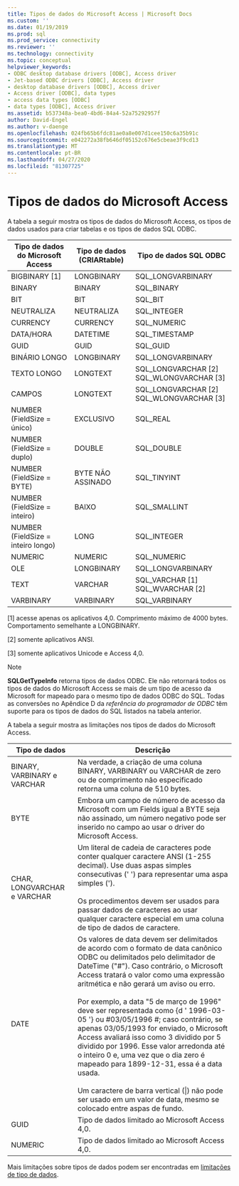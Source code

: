 ```yaml
---
title: Tipos de dados do Microsoft Access | Microsoft Docs
ms.custom: ''
ms.date: 01/19/2019
ms.prod: sql
ms.prod_service: connectivity
ms.reviewer: ''
ms.technology: connectivity
ms.topic: conceptual
helpviewer_keywords:
- ODBC desktop database drivers [ODBC], Access driver
- Jet-based ODBC drivers [ODBC], Access driver
- desktop database drivers [ODBC], Access driver
- Access driver [ODBC], data types
- access data types [ODBC]
- data types [ODBC], Access driver
ms.assetid: b537348a-bea0-4bd6-84a4-52a75292957f
author: David-Engel
ms.author: v-daenge
ms.openlocfilehash: 024fb65b6fdc81ae0a8e007d1cee150c6a35b91c
ms.sourcegitcommit: e042272a38fb646df05152c676e5cbeae3f9cd13
ms.translationtype: MT
ms.contentlocale: pt-BR
ms.lasthandoff: 04/27/2020
ms.locfileid: "81307725"
---
```

# <a name="microsoft-access-data-types"></a>Tipos de dados do Microsoft Access
A tabela a seguir mostra os tipos de dados do Microsoft Access, os tipos de dados usados para criar tabelas e os tipos de dados SQL ODBC.  
  
|Tipo de dados do Microsoft Access|Tipo de dados (CRIARtable)|Tipo de dados SQL ODBC|  
|--------------------------------|-------------------------------|------------------------|  
|BIGBINARY [1]|LONGBINARY|SQL_LONGVARBINARY|  
|BINARY|BINARY|SQL_BINARY|  
|BIT|BIT|SQL_BIT|  
|NEUTRALIZA|NEUTRALIZA|SQL_INTEGER|  
|CURRENCY|CURRENCY|SQL_NUMERIC|  
|DATA/HORA|DATETIME|SQL_TIMESTAMP|  
|GUID|GUID|SQL_GUID|  
|BINÁRIO LONGO|LONGBINARY|SQL_LONGVARBINARY|  
|TEXTO LONGO|LONGTEXT|SQL_LONGVARCHAR [2] SQL_WLONGVARCHAR [3]|  
|CAMPOS|LONGTEXT|SQL_LONGVARCHAR [2] SQL_WLONGVARCHAR [3]|  
|NUMBER (FieldSize = único)|EXCLUSIVO|SQL_REAL|  
|NUMBER (FieldSize = duplo)|DOUBLE|SQL_DOUBLE|  
|NUMBER (FieldSize = BYTE)|BYTE NÃO ASSINADO|SQL_TINYINT|  
|NUMBER (FieldSize = inteiro)|BAIXO|SQL_SMALLINT|  
|NUMBER (FieldSize = inteiro longo)|LONG|SQL_INTEGER|  
|NUMERIC|NUMERIC|SQL_NUMERIC|  
|OLE|LONGBINARY|SQL_LONGVARBINARY|  
|TEXT|VARCHAR|SQL_VARCHAR [1] SQL_WVARCHAR [2]|  
|VARBINARY|VARBINARY|SQL_VARBINARY|  
  
 [1] acesse apenas os aplicativos 4,0. Comprimento máximo de 4000 bytes. Comportamento semelhante a LONGBINARY.  
  
 [2] somente aplicativos ANSI.  
  
 [3] somente aplicativos Unicode e Access 4,0.  
  
> [!NOTE]  
>  **SQLGetTypeInfo** retorna tipos de dados ODBC. Ele não retornará todos os tipos de dados do Microsoft Access se mais de um tipo de acesso da Microsoft for mapeado para o mesmo tipo de dados ODBC do SQL. Todas as conversões no Apêndice D da *referência do programador de ODBC* têm suporte para os tipos de dados do SQL listados na tabela anterior.  
  
 A tabela a seguir mostra as limitações nos tipos de dados do Microsoft Access.  
  
|Tipo de dados|Descrição|  
|---------------|-----------------|  
|BINARY, VARBINARY e VARCHAR|Na verdade, a criação de uma coluna BINARY, VARBINARY ou VARCHAR de zero ou de comprimento não especificado retorna uma coluna de 510 bytes.|  
|BYTE|Embora um campo de número de acesso da Microsoft com um Fields igual a BYTE seja não assinado, um número negativo pode ser inserido no campo ao usar o driver do Microsoft Access.|  
|CHAR, LONGVARCHAR e VARCHAR|Um literal de cadeia de caracteres pode conter qualquer caractere ANSI (1-255 decimal). Use duas aspas simples consecutivas (' ') para representar uma aspa simples (').<br /><br /> Os procedimentos devem ser usados para passar dados de caracteres ao usar qualquer caractere especial em uma coluna de tipo de dados de caractere.|  
|DATE|Os valores de data devem ser delimitados de acordo com o formato de data canônico ODBC ou delimitados pelo delimitador de DateTime ("#"). Caso contrário, o Microsoft Access tratará o valor como uma expressão aritmética e não gerará um aviso ou erro.<br /><br /> Por exemplo, a data "5 de março de 1996" deve ser representada como {d ' 1996-03-05 '} ou #03/05/1996 #; caso contrário, se apenas 03/05/1993 for enviado, o Microsoft Access avaliará isso como 3 dividido por 5 dividido por 1996. Esse valor arredonda até o inteiro 0 e, uma vez que o dia zero é mapeado para 1899-12-31, essa é a data usada.<br /><br /> Um caractere de barra vertical (&#124;) não pode ser usado em um valor de data, mesmo se colocado entre aspas de fundo.|  
|GUID|Tipo de dados limitado ao Microsoft Access 4,0.|  
|NUMERIC|Tipo de dados limitado ao Microsoft Access 4,0.|  
  
 Mais limitações sobre tipos de dados podem ser encontradas em [limitações de tipo de dados](../../odbc/microsoft/data-type-limitations.md).
